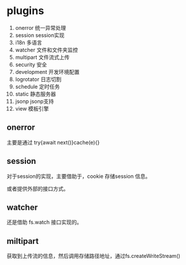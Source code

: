 # plugins
1. onerror 统一异常处理
2. session session实现
3. i18n 多语言
4. watcher 文件和文件夹监控
5. multipart 文件流式上传
6. security 安全
7. development 开发环境配置
8. logrotator 日志切割
9. schedule 定时任务
10. static 静态服务器
11. jsonp jsonp支持
12. view 模板引擎


## onerror

主要是通过 try{await next()}cache(e){}


## session

对于session的实现，主要借助于，cookie 存储session 信息。

或者提供外部的接口方式。


## watcher

还是借助 fs.watch 接口实现的。 


## miltipart

获取到上传流的信息，然后调用存储路径地址，通过fs.createWriteStream()

